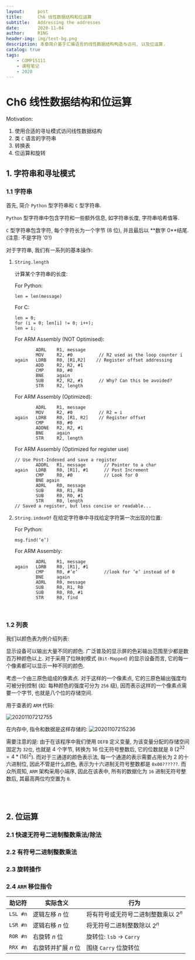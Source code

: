 ```yaml
---
layout:     post
title:      Ch6 线性数据结构和位运算 
subtitle:   Addressing the addresses
date:       2020-11-04
author:     R1NG
header-img: img/test-bg.png
description: 本章简介基于汇编语言的线性数据结构构造与访问, 以及位运算. 
catalog: true
tags:
    - COMP15111
    - 课程笔记
    - 2020
---
```



# Ch6 线性数据结构和位运算

Motivation: 
1. 使用合适的寻址模式访问线性数据结构
2. 类 `C` 语言的字符串
3. 转换表
4. 位运算和旋转


## 1. 字符串和寻址模式

### 1.1 字符串
首先, 简介 `Python` 型字符串和 `C` 型字符串. 

`Python` 型字符串中包含字符和一些额外信息, 如字符串长度, 字符串哈希值等. 

`C` 型字符串包含字符, 每个字符长为一个字节 ($8$ 位), 并且最后以 **数字 $0$**结尾. (注意: 不是字符 $'0'$!)

对于字符串, 我们有一系列的基本操作:
1. `String.length`

    计算某个字符串的长度: 


    For Python: 
    ```
    len = len(message)
    ```
    For C:
    ```
    len = 0;
    for (i = 0; len[i] != 0; i++);
    len = i;
    ```
    For ARM Assembly (NOT Optimised):
    ```
            ADRL    R1, message
            MOV     R2, #0          // R2 used as the loop counter i
    again   LDRB    R0, [R1,R2]    // Register offset addressing
            ADD     R2, R2, #1
            CMP     R0, #0
            BNE     again
            SUB     R2, R2, #1      // Why? Can this be avoided? 
            STR     R2, length
    ```
    For ARM Assembly (Optimized):
    ```
            ADRL    R1, message
            MOV     R2, #0          // R2 = i
    again   LDRB    R0, [R1, R2]    // Register offset
            CMP     R0, #0
            ADDNE   R2, R2, #1
            BNE     again
            STR     R2, length
    ```

    For ARM Assembly (Optimized for register use)
    ```
    // Use Post-Indexed and save a register
            ADDRL   R1, message       // Pointer to a char
    again   LDRB    R0, [R1], #1      // Post Increment
            CMP     R0, #0            // Look for 0
            BNE again
            ADRL    R0, message
            SUB     R0, R1, R0
            SUB     R0, R0, #1
            STR     R0, length
    // Saved a register, but less concise or readable...
    ```

2. `String.indexOf`
    在给定字符串中寻找给定字符第一次出现的位置:

    For Python:
    ```
    msg.find(‘e’)
    ```

    For ARM Assembly:
    ```
            ADRL    R1, message
    again   LDRB    R0, [R1], #1
            CMP     R0, #’e’          //look for ’e’ instead of 0 
            BNE     again
            ADRL    R0, message
            SUB     R0, R1, R0
            SUB     R0, R0, #1
            STR     R0, find
    ```

<br>

### 1.2 列表
我们以颜色表为例介绍列表: 

显示设备可以输出大量不同的颜色. 广泛普及的显示屏的色彩输出范围至少都是数百万种颜色以上. 对于采用了位映射模式 (`Bit-Mapped`) 的显示设备而言, 它的每一个像素都可以显示一种不同的颜色. 

考虑一个由三原色组成的像素点. 对于这样的一个像素点, 它的三原色输出强度均可被分别控制 (如: 每种颜色的强度可分为 `256` 级), 因而表示这样的一个像素点需要一个字节, 也就是八个位的存储空间. 

用于查表的 `ARM` 代码: 

![20201107212755](https://cdn.jsdelivr.net/gh/KirisameMarisaa/KirisameMarisaa.github.io/img/blogpost_images/20201107212755.png)


在内存中, 指令和数据是这样存储的: 
![20201107215236](https://cdn.jsdelivr.net/gh/KirisameMarisaa/KirisameMarisaa.github.io/img/blogpost_images/20201107215236.png)

需要注意的是: 由于在该程序中我们使用 `DEFB` 定义变量, 为该变量分配的存储空间固定为 `32位`, 也就是 $4$ 个字节, 转换为 $16$ 位无符号整数后, 它的位数就是 $8$ ($2^{32} = 4 * (16)^2$). 而对于三通道的颜色表示法, 每一个通道的表示需要占用长为 $2$ 的十六进制位, 因此不管是什么颜色, 表示为十六进制无符号整数都是 `0x00??????`. 而众所周知, `ARM` 架构采用小端序, 因此在该表中, 所有的数据化为 `16` 进制无符号整数后, 其最高两位均空置为 `0`. 

<br>
<br>

## 2. 位运算

### 2.1 快速无符号二进制整数乘法/除法

### 2.2 有符号二进制整数乘法

### 2.3 旋转操作

### 2.4 `ARM` 移位指令

|助记符|实际含义|行为|
|-|-|-|
|`LSL #n`| 逻辑左移 $n$ 位|将有符号或无符号二进制整数乘以 $2^n$|
|`LSR #n`| 逻辑右移 $n$ 位 | 将无符号二进制整数除以 $2^n$|
|`ROR #n`|右旋转 $n$ 位|旋转位: `lsb` $\rightarrow$ `Carry`|
|`RRX #n`|右旋转并扩展 $n$ 位|围绕 `Carry` 位旋转位|

